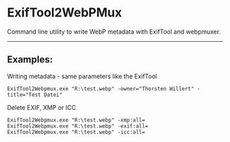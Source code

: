 # ExifTool2WebPMux
Command line utility to write WebP metadata with ExifTool and webpmuxer.

---
## Examples:

Writing metadata - same parameters like the ExifTool
``` Batch
ExifTool2Webpmux.exe "R:\test.webp" -owner="Thorsten Willert" -title="Test Datei"
```

Delete EXIF, XMP or ICC
``` Batch
ExifTool2Webpmux.exe "R:\test.webp" -xmp:all=
ExifTool2Webpmux.exe "R:\test.webp" -exif:all=
ExifTool2Webpmux.exe "R:\test.webp" -icc:all=
```
